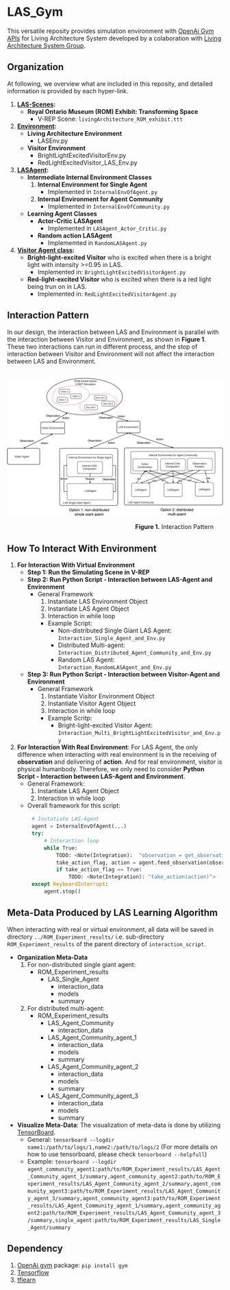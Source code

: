 # LAS_Gym
This versatile reposity provides simulation environment with [OpenAi Gym APIs](https://gym.openai.com/docs/) for Living Architecture System developed by a colaboration with [Living Architecture System Group](http://livingarchitecturesystems.com).

## Organization
At following, we overview what are included in this reposity, and detailed information is provided by each hyper-link.
1. **[LAS-Scenes](https://github.com/UWaterloo-ASL/LAS_Gym/tree/master/LAS-Scenes):**
   * **Royal Ontario Museum (ROM) Exhibit: Transforming Space**
      * V-REP Scene: `livingArchitecture_ROM_exhibit.ttt`
2. **[Environment](https://github.com/UWaterloo-ASL/LAS_Gym/tree/master/Environment):**
   * **Living Architecture Environment**
      * LASEnv.py
   * **Visitor Environment**
      * BrightLightExcitedVisitorEnv.py
      * RedLightExcitedVisitor_LAS_Env.py
3. **[LASAgent](https://github.com/UWaterloo-ASL/LAS_Gym/tree/master/LASAgent):**
   * **Intermediate Internal Environment Classes**
      1. **Internal Environment for Single Agent** 
         * Implemented in `InternalEnvOfAgent.py`
      2. **Internal Environment for Agent Community**
         * Implemented in `InternalEnvOfCommunity.py`
   * **Learning Agent Classes**
      * **Actor-Critic LASAgent**
         * Implemented in `LASAgent_Actor_Critic.py`
      * **Random action LASAgent**
         * Implememted in `RandomLASAgent.py`
4. **[Visitor Agent class](https://github.com/UWaterloo-ASL/LAS_Gym/tree/master/VisitorAgent):** 
      * **Bright-light-excited Visitor** who is excited when there is a bright light with intensity >=0.95 in LAS.
         * Implemented in: `BrightLightExcitedVisitorAgent.py`
      * **Red-light-excited Visitor** who is excited when there is a red light being trun on in LAS.
         * Implemented in: `RedLightExcitedVisitorAgent.py`
## Interaction Pattern
In our design, the interaction between LAS and Environment is parallel with the interaction between Visitor and Environment, as shown in **Figure 1**. These two interactions can run in different process, and the stop of interaction between Visitor and Environment will not affect the interaction between LAS and Environment.

&nbsp; &nbsp; &nbsp; &nbsp; &nbsp; &nbsp; &nbsp; &nbsp; &nbsp; &nbsp; &nbsp; &nbsp; &nbsp; &nbsp; &nbsp; &nbsp; &nbsp; &nbsp; &nbsp; &nbsp; &nbsp; &nbsp; &nbsp; <img src="https://github.com/UWaterloo-ASL/LAS_Gym/blob/master/InitialDesignIdeas/DesignFigures/Interaction_Pattern.png"  /> 

&nbsp; &nbsp; &nbsp; &nbsp; &nbsp; &nbsp; &nbsp; &nbsp; &nbsp; &nbsp; &nbsp; &nbsp; &nbsp; &nbsp; &nbsp; &nbsp; &nbsp; &nbsp; &nbsp; &nbsp; &nbsp; &nbsp; &nbsp; &nbsp; &nbsp; &nbsp; &nbsp; &nbsp; &nbsp; &nbsp; &nbsp; &nbsp; &nbsp; &nbsp; &nbsp; &nbsp; &nbsp; &nbsp; **Figure 1.** Interaction Pattern
## How To Interact With Environment
1. **For Interaction With Virtual Environment**
   * **Step 1: Run the Simulating Scene in V-REP**
   * **Step 2: Run Python Script - Interaction between LAS-Agent and Environment**
      * General Framework
         1. Instantiate LAS Environment Object
         2. Instantiate LAS Agent Object
         3. Interaction in while loop
         * Example Script: 
            * Non-distributed Single Giant LAS Agent: `Interaction_Single_Agent_and_Env.py` 
            * Distributed Multi-agent: `Interaction_Distributed_Agent_Community_and_Env.py`
            * Random LAS Agent: `Interaction_RandomLASAgent_and_Env.py`
   * **Step 3: Run Python Script - Interaction between Visitor-Agent and Environment**
      * General Framework
         1. Instantiate Visitor Environment Object
         2. Instantiate Visitor Agent Object
         3. Interaction in while loop
         * Example Scritp:
            * Bright-light-excited Visitor Agent: `Interaction_Multi_BrightLightExcitedVisitor_and_Env.py`
2. **For Interaction With Real Environment**: For LAS Agent, the only difference when interacting with real environment is in the receiving of **observation** and delivering of **action**. And for real environment, visitor is physical humanbody. Therefore, we only need to consider **Python Script - Interaction between LAS-Agent and Environment**.
   * General Framework:
      1. Instantiate LAS Agent Object
      2. Interaction in while loop
   * Overall framework for this script:
```python
        # Instatiate LAS-Agent
        agent = InternalEnvOfAgent(...)
        try:
            # Interaction loop
            while True:
                TODO: <Note(Integration):  "observation = get_observation()">
                take_action_flag, action = agent.feed_observation(observation)
                if take_action_flag == True:
                    TODO: <Note(Integration): "take_action(action)">
        except KeyboardInterrupt:
            agent.stop()
```

## Meta-Data Produced by LAS Learning Algorithm
When interacting with real or virtual environment, all data will be saved in directory `../ROM_Experiment_results/` i.e. sub-directory `ROM_Experiment_results` of the parent directory of `interaction_script`.
* **Organization Meta-Data**
   1. For non-distributed single giant agent:
      * ROM_Experiment_results
         * LAS_Single_Agent
            * interaction_data
            * models
            * summary
   2. For distributed multi-agent:
      * ROM_Experiment_results
         * LAS_Agent_Community
            * interaction_data
         * LAS_Agent_Community_agent_1
            * interaction_data
            * models
            * summary
         * LAS_Agent_Community_agent_2
            * interaction_data
            * models
            * summary
         * LAS_Agent_Community_agent_3
            * interaction_data
            * models
            * summary
* **Visualize Meta-Data**: The visualization of meta-data is done by utilizing [TensorBoard](https://www.tensorflow.org/guide/summaries_and_tensorboard).
   * General: `tensorboard --logdir name1:/path/to/logs/1,name2:/path/to/logs/2` (For more details on how to use tensorboard, please check `tensorboard --helpfull`)
   * Example: `tensorboard --logdir agent_community_agent1:path/to/ROM_Experiment_results/LAS_Agent_Community_agent_1/summary,agent_community_agent2:path/to/ROM_Experiment_results/LAS_Agent_Community_agent_2/summary,agent_community_agent3:path/to/ROM_Experiment_results/LAS_Agent_Community_agent_3/summary,agent_community_agent3:path/to/ROM_Experiment_results/LAS_Agent_Community_agent_1/summary,agent_community_agent2:path/to/ROM_Experiment_results/LAS_Agent_Community_agent_3/summary,single_agent:path/to/ROM_Experiment_results/LAS_Single_Agent/summary`

## Dependency
   1. [OpenAi gym](https://gym.openai.com/docs/#installation) package: `pip install gym`
   2. [Tensorflow](https://www.tensorflow.org/install/)
   3. [tflearn](http://tflearn.org/installation/)
